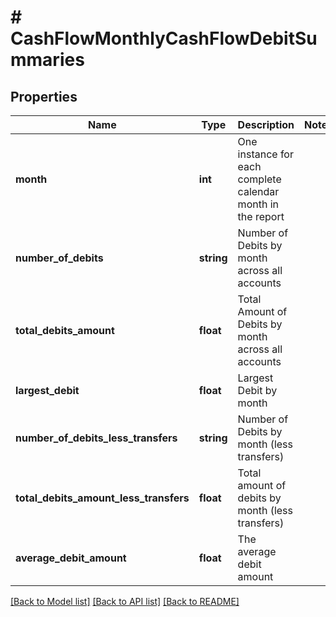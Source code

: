 # # CashFlowMonthlyCashFlowDebitSummaries

## Properties

Name | Type | Description | Notes
------------ | ------------- | ------------- | -------------
**month** | **int** | One instance for each complete calendar month in the report |
**number_of_debits** | **string** | Number of Debits by month across all accounts |
**total_debits_amount** | **float** | Total Amount of Debits by month across all accounts |
**largest_debit** | **float** | Largest Debit by month |
**number_of_debits_less_transfers** | **string** | Number of Debits by month (less transfers) |
**total_debits_amount_less_transfers** | **float** | Total amount of debits by month (less transfers) |
**average_debit_amount** | **float** | The average debit amount |

[[Back to Model list]](../../README.md#models) [[Back to API list]](../../README.md#endpoints) [[Back to README]](../../README.md)
